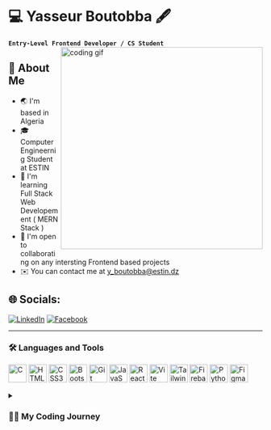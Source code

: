 # 💻 Yasseur Boutobba 🖋

**`Entry-Level Frontend Developer / CS Student `**
<img align="right" alt="coding gif" width="400" src="https://64.media.tumblr.com/2c9275fbd4f718b17190bf9af2fdbbab/tumblr_oi92i9QCQI1vmu6d3o1_1280.jpg">
## 🖤 About Me
* 🌏  I'm based in Algeria
* 🎓 Computer Engineernig Student at ESTIN
* 🧠  I'm learning Full Stack Web Developement ( MERN Stack )
* 🤝  I'm open to collaborating on any intersting Frontend based projects
* ✉️  You can contact me at [y\_boutobba@estin.dz](mailto:y_boutobba@estin.dz)
  
## 🌐 Socials:
 [![LinkedIn](https://img.shields.io/badge/LinkedIn-%230077B5.svg?logo=linkedin&logoColor=white)](https://www.linkedin.com/in/yasseur-boutobba-393678260/) [![Facebook](https://img.shields.io/badge/Facebook-%230077B5.svg?logo=facebook&logoColor=white)](https://www.facebook.com/profile.php?id=100073312523987) 


---

### 🛠 Languages and Tools

<p align="left">
<a href="https://docs.microsoft.com/en-us/cpp/?view=msvc-170" target="_blank" rel="noreferrer"><img src="https://raw.githubusercontent.com/danielcranney/readme-generator/main/public/icons/skills/c-colored.svg" width="36" height="36" alt="C" /></a>
<a href="https://developer.mozilla.org/en-US/docs/Glossary/HTML5" target="_blank" rel="noreferrer"><img src="https://raw.githubusercontent.com/danielcranney/readme-generator/main/public/icons/skills/html5-colored.svg" width="36" height="36" alt="HTML5" /></a>
<a href="https://www.w3.org/TR/CSS/#css" target="_blank" rel="noreferrer"><img src="https://raw.githubusercontent.com/danielcranney/readme-generator/main/public/icons/skills/css3-colored.svg" width="36" height="36" alt="CSS3" /></a>
<a href="https://getbootstrap.com/" target="_blank" rel="noreferrer"><img src="https://raw.githubusercontent.com/danielcranney/readme-generator/main/public/icons/skills/bootstrap-colored.svg" width="36" height="36" alt="Bootstrap" /></a>
<a href="https://git-scm.com/" target="_blank" rel="noreferrer"><img src="https://raw.githubusercontent.com/danielcranney/readme-generator/main/public/icons/skills/git-colored.svg" width="36" height="36" alt="Git" /></a>
<a href="https://developer.mozilla.org/en-US/docs/Web/JavaScript" target="_blank" rel="noreferrer"><img src="https://raw.githubusercontent.com/danielcranney/readme-generator/main/public/icons/skills/javascript-colored.svg" width="36" height="36" alt="JavaScript" /></a>
<a href="https://reactjs.org/" target="_blank" rel="noreferrer"><img src="https://raw.githubusercontent.com/danielcranney/readme-generator/main/public/icons/skills/react-colored.svg" width="36" height="36" alt="React" /></a>
<a href="https://vitejs.dev/" target="_blank" rel="noreferrer"><img src="https://raw.githubusercontent.com/danielcranney/readme-generator/main/public/icons/skills/vite-colored.svg" width="36" height="36" alt="Vite" /></a>
<a href="https://tailwindcss.com/" target="_blank" rel="noreferrer"><img src="https://raw.githubusercontent.com/danielcranney/readme-generator/main/public/icons/skills/tailwindcss-colored.svg" width="36" height="36" alt="TailwindCSS" /></a>
<a href="https://firebase.google.com/" target="_blank" rel="noreferrer"><img src="https://raw.githubusercontent.com/danielcranney/readme-generator/main/public/icons/skills/firebase-colored.svg" width="36" height="36" alt="Firebase" /></a>
<a href="https://www.python.org/" target="_blank" rel="noreferrer"><img src="https://raw.githubusercontent.com/danielcranney/readme-generator/main/public/icons/skills/python-colored.svg" width="36" height="36" alt="Python" /></a>
<a href="https://www.figma.com/" target="_blank" rel="noreferrer"><img src="https://raw.githubusercontent.com/danielcranney/readme-generator/main/public/icons/skills/figma-colored.svg" width="36" height="36" alt="Figma" /></a>
</p>


<details>
 <summary><h3>👨‍💻 My Coding Journey</h3></summary>
  I started my coding journey as a passionate computer engineering student, eager to expand my knowledge in programming. I dived into various areas like Data Structures, Algorithms, and Operating Systems, aiming to grasp the foundational concepts. Alongside, I also self-taught myself Frontend Web Development with the goal of creating my own website. However, I realized there is still much to learn, so I had to postpone that dream. It's been almost a year since I started this computer science adventure, and I know the road ahead will be challenging. Nevertheless, I am determined to keep pushing forward with the motto, "Don't wait up, because I'm coming."

